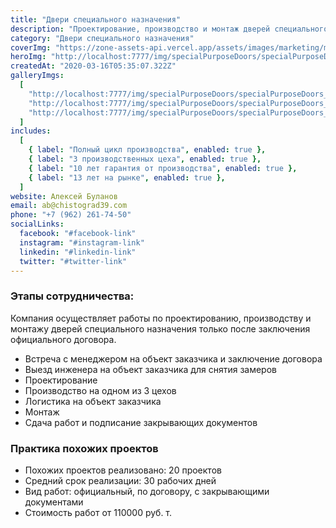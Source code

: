 ```yaml
---
title: "Двери специального назначения"
description: "Проектирование, производство и монтаж дверей специального назначения любой сложности"
category: "Двери специального назначения"
coverImg: "https://zone-assets-api.vercel.app/assets/images/marketing/marketing_1.jpg"
heroImg: "http://localhost:7777/img/specialPurposeDoors/specialPurposeDoors_1.jpg"
createdAt: "2020-03-16T05:35:07.322Z"
galleryImgs:
  [
    "http://localhost:7777/img/specialPurposeDoors/specialPurposeDoors_1.jpg",
    "http://localhost:7777/img/specialPurposeDoors/specialPurposeDoors_2.jpg",
    "http://localhost:7777/img/specialPurposeDoors/specialPurposeDoors_3.jpg",
  ]
includes:
  [
    { label: "Полный цикл производства", enabled: true },
    { label: "3 производственных цеха", enabled: true },
    { label: "10 лет гарантия от производства", enabled: true },
    { label: "13 лет на рынке", enabled: true },
  ]
website: Алексей Буланов
email: ab@chistograd39.com
phone: "+7 (962) 261-74-50"
socialLinks:
  facebook: "#facebook-link"
  instagram: "#instagram-link"
  linkedin: "#linkedin-link"
  twitter: "#twitter-link"
---
```


### Этапы сотрудничества:

Компания осуществляет работы по проектированию, производству и монтажу дверей специального назначения только после заключения официального договора.

- Встреча с менеджером на объект заказчика и заключение договора
- Выезд инженера на объект заказчика для снятия замеров
- Проектирование
- Производство на одном из 3 цехов
- Логистика на объект заказчика
- Монтаж
- Сдача работ и подписание закрывающих документов

### Практика похожих проектов

- Похожих проектов реализовано: 20 проектов
- Средний срок реализации: 30 рабочих дней
- Вид работ: официальный, по договору, с закрывающими документами
- Стоимость работ от 110000 руб. т.
